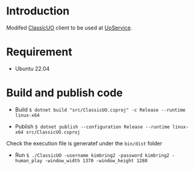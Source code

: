 # Introduction
Modifed [ClassicUO](https://github.com/ClassicUO/ClassicUO) client to be used at [UoService](https://github.com/kimbring2/uoservice). 

# Requirement
- Ubuntu 22.04

# Build and publish code
- Build
```$ dotnet build "src/ClassicUO.csproj" -c Release --runtime linux-x64```

- Publish
```$ dotnet publish --configuration Release --runtime linux-x64 src/ClassicUO.csproj```

Check the execution file is generatef under the ```bin/dist``` folder 

- Run
```$ ./ClassicUO -username kimbring2 -password kimbring2 -human_play -window_width 1370 -window_height 1280```
